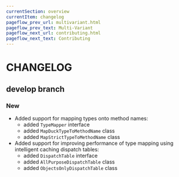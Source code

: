 ```yaml
---
currentSection: overview
currentItem: changelog
pageflow_prev_url: multivariant.html
pageflow_prev_text: Multi-Variant
pageflow_next_url: contributing.html
pageflow_next_text: Contributing
---
```

# CHANGELOG

## develop branch

### New

* Added support for mapping types onto method names:
  - added `TypeMapper` interface
  - added `MapDuckTypeToMethodName` class
  - added `MapStrictTypeToMethodName` class
* Added support for improving performance of type mapping using intelligent caching dispatch tables:
  - added `DispatchTable` interface
  - added `AllPurposeDispatchTable` class
  - added `ObjectsOnlyDispatchTable` class
